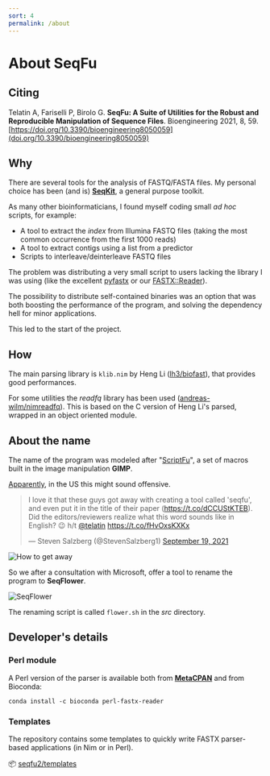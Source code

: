 ```yaml
---
sort: 4
permalink: /about
---
```


# About SeqFu

## Citing

Telatin A, Fariselli P, Birolo G. **SeqFu: A Suite of Utilities for the Robust and Reproducible Manipulation of Sequence Files**. Bioengineering 2021, 8, 59. 
[https://doi.org/10.3390/bioengineering8050059](doi.org/10.3390/bioengineering8050059)

## Why

There are several tools for the analysis of FASTQ/FASTA files.
My personal choice has been (and is) **[SeqKit](https://bioinf.shenwei.me/seqkit/)**,
a general purpose toolkit.

As many other bioinformaticians, I found myself coding small _ad hoc_ scripts, for example:
 * A tool to extract the _index_ from Illumina FASTQ files
(taking the most common occurrence from the first 1000 reads)
 * A tool to extract contigs using a list from a predictor
 * Scripts to interleave/deinterleave FASTQ files

The problem was distributing a very small script to users lacking the library I was using (like the excellent [pyfastx](https://pypi.org/project/pyfastx/) or our 
[FASTX::Reader](https://metacpan.org/release/FASTX-Reader)).

The possibility to distribute self-contained binaries was an option that was both
boosting the performance of the program, and solving the dependency hell for minor
applications.

This led to the start of the project.

## How

The main parsing library is `klib.nim` by Heng Li ([lh3/biofast](https://github.com/lh3/biofast)), that provides good performances.

For some utilities the *readfq* library has been used ([andreas-wilm/nimreadfq](https://github.com/andreas-wilm/nimreadfq)). This is based on the
C version of Heng Li's parsed, wrapped in an object oriented module.

## About the name

The name of the program was modeled after "[ScriptFu](https://docs.gimp.org/en/gimp-concepts-script-fu.html)", 
a set of macros built in the image manipulation **GIMP**.

[Apparently](https://twitter.com/StevenSalzberg1/status/1439704488508526599?s=20), 
in the US this might sound offensive.

<blockquote class="twitter-tweet"><p lang="en" dir="ltr">I love it that these guys got away with creating a tool called &#39;seqfu&#39;, and even put it in the title of their paper (<a href="https://t.co/dCCUStKTEB">https://t.co/dCCUStKTEB</a>). Did the editors/reviewers realize what this word sounds like in English? 😉 h/t <a href="https://twitter.com/telatin?ref_src=twsrc%5Etfw">@telatin</a> <a href="https://t.co/fHvOxsKXKx">https://t.co/fHvOxsKXKx</a></p>&mdash; Steven Salzberg (@StevenSalzberg1) <a href="https://twitter.com/StevenSalzberg1/status/1439704488508526599?ref_src=twsrc%5Etfw">September 19, 2021</a></blockquote> <script async src="https://platform.twitter.com/widgets.js" charset="utf-8"></script>

![How to get away]({{site.baseurl}}/img/howtoget.png)

So we after a consultation with Microsoft, offer a tool to rename the program to **SeqFlower**.

![SeqFlower]({{site.baseurl}}/img/flowers.png) 

The renaming script is called `flower.sh` in the _src_ directory.

 
## Developer's details
 
### Perl module
A Perl version of the parser is available both from 
**[MetaCPAN](https://metacpan.org/release/FASTX-Reader)** and from Bioconda:

```
conda install -c bioconda perl-fastx-reader
```

### Templates

The repository contains some templates to quickly write
FASTX parser-based applications (in Nim or in Perl).

:package: [seqfu2/templates](https://github.com/telatin/seqfu2/tree/main/templates)
